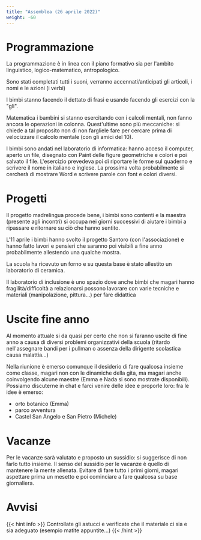 ```yaml
---
title: "Assemblea (26 aprile 2022)"
weight: -60
---
```


# Programmazione

La programmazione è in linea con il piano formativo sia per l'ambito linguistico, logico-matematico, antropologico.

Sono stati completati tutti i suoni, verranno accennati/anticipati gli articoli, i nomi e le azioni (i verbi) 

I bimbi stanno facendo il dettato di frasi e usando facendo gli esercizi con la "gli".

Matematica i bambini si stanno esercitando con i calcoli mentali, non fanno ancora le operazioni in colonna.
Quest'ultime sono più meccaniche: si chiede a tal proposito non di non fargliele fare per cercare prima 
di velocizzare il calcolo mentale (con gli amici del 10).

I bimbi sono andati nel laboratorio di informatica: hanno acceso il computer, aperto un file, 
disegnato con Paint delle figure geometriche e colori e poi salvato il file. 
L'esercizio prevedeva poi di riportare le forme sul quaderno e scrivere il nome in italiano e inglese.
La prossima volta probabilmente si cercherà di mostrare Word e scrivere parole con font e colori diversi.

# Progetti

Il progetto madrelingua procede bene, i bimbi sono contenti e la maestra (presente agli incontri) si occupa
nei giorni successivi di aiutare i bimbi a ripassare e ritornare su ciò che hanno sentito.

L'11 aprile i bimbi hanno svolto il progetto Santoro (con l'associazione) e hanno fatto lavori e pensieri che 
saranno poi visibili a fine anno probabilmente allestendo una qualche mostra.

La scuola ha ricevuto un forno e su questa base è stato allestito un laboratorio di ceramica.

Il laboratorio di inclusione è uno spazio dove anche bimbi che magari hanno fragilità/difficoltà a relazionarsi
possono lavorare con varie tecniche e materiali (manipolazione, pittura...) per fare didattica 

# Uscite fine anno

Al momento attuale si da quasi per certo che non si faranno uscite di fine anno a causa di diversi problemi 
organizzativi della scuola (ritardo nell'assegnare bandi per i pullman o assenza della dirigente scolastica
causa malattia...) 

Nella riunione è emerso comunque il desiderio di fare qualcosa insieme come classe, magari non con le dinamiche
della gita, ma magari anche coinvolgendo alcune maestre (Emma e Nada si sono mostrate disponibili).
Possiamo discuterne in chat e farci venire delle idee e proporle loro: fra le idee è emerso:
- orto botanico (Emma)
- parco avventura
- Castel San Angelo e San Pietro (Michele)

# Vacanze

Per le vacanze sarà valutato e proposto un sussidio: si suggerisce di non farlo tutto insieme. Il senso
del sussidio per le vacanze è quello di mantenere la mente allenata. Evitare di fare tutto i primi giorni, 
magari aspettare prima un mesetto e poi cominciare a fare qualcosa su base giornaliera.

# Avvisi

{{< hint info >}}
Controllate gli astucci e verificate che il materiale ci sia e sia adeguato (esempio matite appuntite...)
{{< /hint >}}

